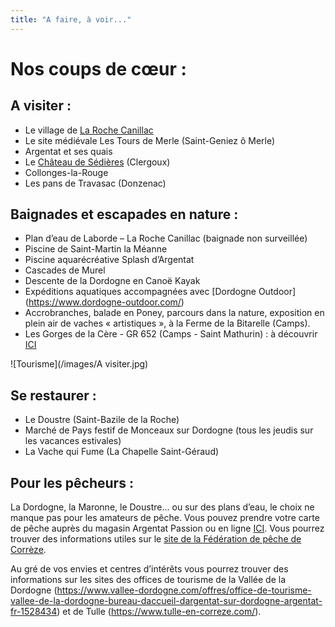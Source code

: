 ```yaml
---
title: "A faire, à voir..."
---
```

# Nos coups de cœur : 

## A visiter :
- Le village de [La Roche Canillac](https://larochecanillac.fr/tourisme/decouverte-du-village)
- Le site médiévale Les Tours de Merle (Saint-Geniez ô Merle)
- Argentat et ses quais
- Le [Château de Sédières](https://www.correze.fr/domaine_sedieres) (Clergoux)
- Collonges-la-Rouge
- Les pans de Travasac (Donzenac)

## Baignades et escapades en nature : 
- Plan d’eau de Laborde – La Roche Canillac (baignade non surveillée)
- Piscine de Saint-Martin la Méanne
- Piscine aquarécréative Splash d’Argentat
- Cascades de Murel
- Descente de la Dordogne en Canoë Kayak
- Expéditions aquatiques accompagnées avec [Dordogne Outdoor] (https://www.dordogne-outdoor.com/)
- Accrobranches, balade en Poney, parcours dans la nature, exposition en plein air de vaches « artistiques », à la Ferme de la Bitarelle (Camps). 
- Les Gorges de la Cère - GR 652 (Camps - Saint Mathurin) : à découvrir [ICI](https://www.lesgorgesdelacere.fr/)

![Tourisme](/images/A visiter.jpg)

## Se restaurer :
- Le Doustre (Saint-Bazile de la Roche)
- Marché de Pays festif de Monceaux sur Dordogne (tous les jeudis sur les vacances estivales)
- La Vache qui Fume (La Chapelle Saint-Géraud)

## Pour les pêcheurs :
La Dordogne, la Maronne, le Doustre… ou sur des plans d’eau, le choix ne manque pas pour les amateurs de pêche.
Vous pouvez prendre votre carte de pêche auprès du magasin Argentat Passion ou en ligne [ICI](https://www.cartedepeche.fr/).
Vous pourrez trouver des informations utiles sur le [site de la Fédération de pêche de Corrèze](https://www.peche19.fr/).


Au gré de vos envies et centres d’intérêts vous pourrez trouver des informations sur les sites des offices de tourisme de la Vallée de la Dordogne (https://www.vallee-dordogne.com/offres/office-de-tourisme-vallee-de-la-dordogne-bureau-daccueil-dargentat-sur-dordogne-argentat-fr-1528434) et de Tulle (https://www.tulle-en-correze.com/). 
